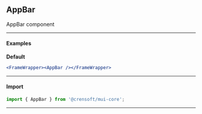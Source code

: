 ## AppBar

AppBar component

---

#### Examples

**Default**

```jsx
<FrameWrapper><AppBar /></FrameWrapper>
```

---

#### Import

```jsx static
import { AppBar } from '@crensoft/mui-core';
```

---
